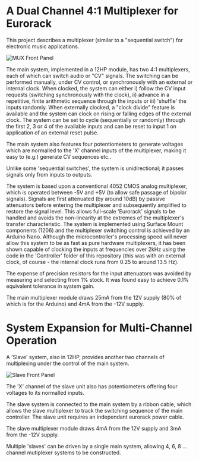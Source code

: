 # A Dual Channel 4:1 Multiplexer for Eurorack

This project describes a multiplexer (similar to a "sequential switch") for electronic music applications.

![MUX Front Panel](https://user-images.githubusercontent.com/3152962/222978851-0f6b30ae-8034-4069-99ba-0095303d9603.jpg)

The main system, implemented in a 12HP module, has two 4:1 multiplexers, each of which can switch audio or "CV" signals. The switching can be performed manually, under CV control, or synchronously with an external or internal clock. When clocked, the system can either i) follow the CV input requests (switching synchronously with the clock), ii) advance in a repetitive, finite arithmetic sequence through the inputs or iii) 'shuffle' the inputs randomly. When externally clocked, a "clock divide" feature is available and the system can clock on rising or falling edges of the external clock. The system can be set to cycle (sequentially or randomly) through the first 2, 3 or 4 of the available inputs and can be reset to input 1 on application of an external reset pulse.

The main system also features four potentiometers to generate voltages which are normalled to the 'X' channel inputs of the multiplexer, making it easy to (e.g.) generate CV sequences etc..

Unlike some 'sequential switches', the system is unidirectional; it passes signals only from inputs to outputs.

The system is based upon a conventional  4052 CMOS analog multiplexer, which is operated between -5V and +5V (to allow safe passage of bipolar signals). Signals are first attenuated (by around 10dB) by passive attenuators before entering the multiplexer and subsequently amplified to restore the signal level. This allows full-scale 'Eurorack' signals to be handled and avoids the non-linearity at the extremes of the multiplexer's transfer characteristic. The system is implemented using Surface Mount components (1206) and the multiplexer switching control is achieved by an Arduino Nano. Although the microcontroller's processing speed will never allow this system to be as fast as pure hardware multiplexers, it has been shown capable of clocking the inputs at frequencies over 2kHz using the code in the 'Controller' folder of this repository (this was with an external clock, of course - the internal clock runs from 0.25 to around 13.5 Hz).

The expense of precision resistors for the input attenuators was avoided by measuring and selecting from 1% stock. It was found easy to achieve 0.1% equivalent tolerance in system gain.   

The main multiplexer module draws 25mA from the 12V supply (80% of which is for the Arduino) and 4mA from the -12V supply.

# System Expansion for Multi-Channel Operation

A 'Slave' system, also in 12HP, provides another two channels of multiplexing under the control of the main system. 

![Slave Front Panel](https://user-images.githubusercontent.com/3152962/222979064-0ddcff23-9f6a-4de9-9029-83d069f950eb.jpg)

The 'X' channel of the slave unit also has potentiometers offering four voltages to its normalled inputs. 

The slave system is connected to the main system by a ribbon cable, which allows the slave multiplexer to track the switching sequence of the main controller. The slave unit requires an independant eurorack power cable. 

The slave multiplexer module draws 4mA from the 12V supply and 3mA from the -12V supply.

Multiple 'slaves' can be driven by a single main system, allowing 4, 6, 8 ... channel mutiplexer systems to be constructed.
